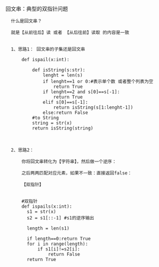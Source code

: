 回文串：典型的双指针问题

      什么是回文串？
      
      就是【从前往后】读 或者 【从后往前】读取 的内容是一致
      
      
      1、思路1： 回文串的子集还是回文串
      
          def ispail(x:int):

              def isString(s:str):
                  lenght = len(s)
                  if lenght==1 or 0:#表示单个数 或者整个列表为空
                      return True
                  if lenght==2 and s[0]==s[-1]:
                      return True
                  elif s[0]==s[-1]:
                      return isString(s[1:lenght-1])
                  else:return False
              #to String
              string = str(x)
              return isString(string)
      
      
      
      2、思路2：
          
          你将回文串转化为【字符串】，然后做一个逆序：
          
          之后两两匹配对应元素，如果不一致：直接返回false：
          
          【双指针】
          
          
          #双指针
          def ispails(x:int):
            s1 = str(x)
            s2 = s1[::-1] #s1的逆序输出

            length = len(s1)

            if length==0:return True
            for i in range(length):
                if s1[i]!=s2[i]:
                    return False
            return True
          
